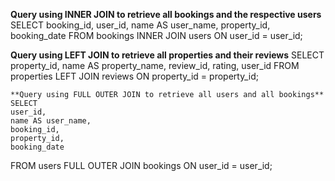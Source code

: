**Query using INNER JOIN to retrieve all bookings and the respective users**
SELECT 
    booking_id,
    user_id,
    name AS user_name,
    property_id,
    booking_date
FROM 
    bookings 
INNER JOIN 
    users  ON user_id = user_id;

  **Query using LEFT JOIN to retrieve all properties and their reviews**
  SELECT 
    property_id,
    name AS property_name,
    review_id,
    rating,
   user_id
FROM 
    properties 
LEFT JOIN 
    reviews  ON property_id = property_id;

    **Query using FULL OUTER JOIN to retrieve all users and all bookings**
    SELECT 
    user_id,
    name AS user_name,
    booking_id,
    property_id,
    booking_date
FROM 
    users 
FULL OUTER JOIN 
    bookings  ON user_id = user_id;
